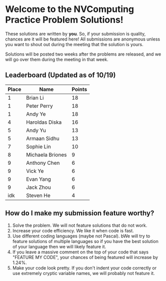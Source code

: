 # Welcome to the NVComputing Practice Problem Solutions!
These solutions are written by **you**. So, if your submission is quality, chances are it will be featured here! All submissions are anonymous unless you want to
shout out during the meeting that the solution is yours.

Solutions will be posted two weeks after the problems are released, and we will go over them during the meeting in that week.

## Leaderboard (Updated as of 10/19)
| Place | Name | Points |
| ----------- | ----------- | ----------- |
| 1 | Brian Li | 18 |
| 1 | Peter Perry | 18 |
| 1 | Andy Ye | 18 |
| 4 | Haroldas Diska | 16 |
| 5 | Andy Yu | 13 |
| 5 | Armaan Sidhu | 13 |
| 7 | Sophie Lin | 10 |
| 8 | Michaela Briones | 9 |
| 9 | Anthony Chen | 6 |
| 9 | Vick Ye | 6 |
| 9 | Evan Yang | 6 |
| 9 | Jack Zhou | 6 |
| idk | Steven He | 4 |



## How do I make my submission feature worthy?
1. Solve the problem. We will not feature solutions that do not work.
2. Increase your code efficiency. We like it when code is fast.
3. Use different coding languages (maybe not Pascal). bWe will try to feature solutions of multiple languages so if you have the best solution of your language
then we will likely feature it.
4. If you leave a massive comment on the top of your code that says "FEATURE MY CODE", your chances of being featured will increase by 1.24%.
5. Make your code look pretty. If you don't indent your code correctly or use extremely cryptic variable names, we will probably not feature it.
